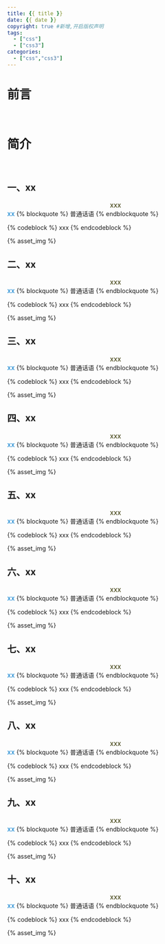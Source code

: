 ```yaml
---
title: {{ title }}
date: {{ date }}
copyright: true #新增,开启版权声明
tags:
  - ["css"]
  - ["css3"]
categories:
  - ["css","css3"]
---
```


# 前言

##### &emsp;

# 简介

##### &emsp;

## 一、xx

<center><font color='#3333' size='3'>xxx</font></center>
<left><font color='#007ACC' size='3'>xx</font></left>
{% blockquote %}
普通话语
{% endblockquote %}

{% codeblock  %}
xxx
{% endcodeblock %}

{% asset_img %}

## 二、xx

<center><font color='#3333' size='3'>xxx</font></center>
<left><font color='#007ACC' size='3'>xx</font></left>
{% blockquote %}
普通话语
{% endblockquote %}

{% codeblock  %}
xxx
{% endcodeblock %}

{% asset_img %}

## 三、xx

<center><font color='#3333' size='3'>xxx</font></center>
<left><font color='#007ACC' size='3'>xx</font></left>
{% blockquote %}
普通话语
{% endblockquote %}

{% codeblock  %}
xxx
{% endcodeblock %}

{% asset_img %}
## 四、xx

<center><font color='#3333' size='3'>xxx</font></center>
<left><font color='#007ACC' size='3'>xx</font></left>
{% blockquote %}
普通话语
{% endblockquote %}

{% codeblock  %}
xxx
{% endcodeblock %}

{% asset_img %}

## 五、xx

<center><font color='#3333' size='3'>xxx</font></center>
<left><font color='#007ACC' size='3'>xx</font></left>
{% blockquote %}
普通话语
{% endblockquote %}

{% codeblock  %}
xxx
{% endcodeblock %}

{% asset_img %}

## 六、xx

<center><font color='#3333' size='3'>xxx</font></center>
<left><font color='#007ACC' size='3'>xx</font></left>
{% blockquote %}
普通话语
{% endblockquote %}

{% codeblock  %}
xxx
{% endcodeblock %}

{% asset_img %}

## 七、xx

<center><font color='#3333' size='3'>xxx</font></center>
<left><font color='#007ACC' size='3'>xx</font></left>
{% blockquote %}
普通话语
{% endblockquote %}

{% codeblock  %}
xxx
{% endcodeblock %}

{% asset_img %}

## 八、xx

<center><font color='#3333' size='3'>xxx</font></center>
<left><font color='#007ACC' size='3'>xx</font></left>
{% blockquote %}
普通话语
{% endblockquote %}

{% codeblock  %}
xxx
{% endcodeblock %}

{% asset_img %}

## 九、xx

<center><font color='#3333' size='3'>xxx</font></center>
<left><font color='#007ACC' size='3'>xx</font></left>
{% blockquote %}
普通话语
{% endblockquote %}

{% codeblock  %}
xxx
{% endcodeblock %}

{% asset_img %}

## 十、xx

<center><font color='#3333' size='3'>xxx</font></center>
<left><font color='#007ACC' size='3'>xx</font></left>
{% blockquote %}
普通话语
{% endblockquote %}

{% codeblock  %}
xxx
{% endcodeblock %}

{% asset_img %}